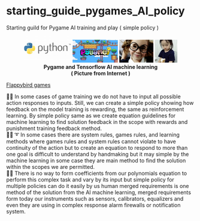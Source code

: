 # starting_guide_pygames_AI_policy
Starting guild for Pygame AI training and play ( simple policy )

<p align="center" width="100%">
    <img width="25%" src="https://github.com/jkaewprateep/starting_guide_pygames_AI_policy/blob/main/Python.jpg">
    <img width="24%" src="https://github.com/jkaewprateep/starting_guide_pygames_AI_policy/blob/main/pygame.jpg">
    <img width="18%" src="https://github.com/jkaewprateep/starting_guide_pygames_AI_policy/blob/main/image10.jpg">
    <img width="12%" src="https://github.com/jkaewprateep/starting_guide_pygames_AI_policy/blob/main/image6.jpg"> </br>
    <b> Pygame and Tensorflow AI machine learning </b> </br>
    <b> ( Picture from Internet ) </b> </br>
</p>

[Flappybird games]( https://pygame-learning-environment.readthedocs.io/en/latest/user/games/flappybird.html#rewards )

🧸💬 In some cases of game training we do not have to input all possible action responses to inputs. Still, we can create a  simple policy showing how feedback on the model training is rewarding, the same as reinforcement learning. By simple policy same as we create equation guidelines for machine learning to find solution feedback in the scope with rewards and punishment training feedback method. </br>
🐑💬 ➰ In some cases there are system rules, games rules, and learning methods where games rules and system rules cannot violate to have continuity of the action but to create an equation to respond to more than one goal is difficult to understand by handmaking but it may simple by the machine learning in some case they are main method to find the solution within the scopes we are permitted. </br>
🦭💬 There is no way to form coefficients from our polynomials equation to perform this complex task and vary by its input but simple policy for multiple policies can do it easily by us human merged requirements is one method of the solution from the AI machine learning, merged requirements form today our instruments such as sensors, calibrators, equalizers and even they are using in complex response alarm firewalls or notification system. </br>
